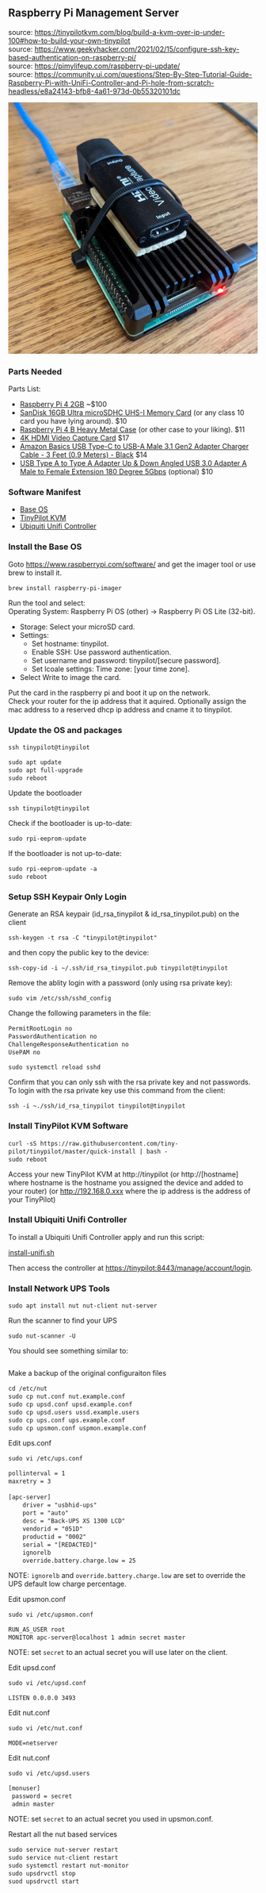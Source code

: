 ## Raspberry Pi Management Server

source: https://tinypilotkvm.com/blog/build-a-kvm-over-ip-under-100#how-to-build-your-own-tinypilot  
source: https://www.geekyhacker.com/2021/02/15/configure-ssh-key-based-authentication-on-raspberry-pi/  
source: https://pimylifeup.com/raspberry-pi-update/  
source: https://community.ui.com/questions/Step-By-Step-Tutorial-Guide-Raspberry-Pi-with-UniFi-Controller-and-Pi-hole-from-scratch-headless/e8a24143-bfb8-4a61-973d-0b55320101dc  

![alt text](tinypilot.jpg "TinyPilot")

### Parts Needed

Parts List:  
* [Raspberry Pi 4 2GB](https://www.ebay.com/sch/i.html?_from=R40&_trksid=p2380057.m570.l1313&_nkw=raspberry+pi+4+2gb&_sacat=0) ~$100
* [SanDisk 16GB Ultra microSDHC UHS-I Memory Card](https://www.amazon.com/Sandisk-Ultra-Micro-UHS-I-Adapter/dp/B073K14CVB) (or any class 10 card you have lying around). $10
* [Raspberry Pi 4 B Heavy Metal Case](https://www.amazon.com/dp/B07TVS5GWV) (or other case to your liking). $11
* [4K HDMI Video Capture Card](https://www.amazon.com/dp/B09FLN63B3) $17
* [Amazon Basics USB Type-C to USB-A Male 3.1 Gen2 Adapter Charger Cable - 3 Feet (0.9 Meters) - Black](https://www.amazon.com/dp/B01GGKYR2O) $14
* [USB Type A to Type A Adapter Up & Down Angled USB 3.0 Adapter A Male to Female Extension 180 Degree 5Gbps](https://www.amazon.com/dp/B08QR95QB8) (optional) $10

### Software Manifest
* [Base OS](#install-the-base-os)
* [TinyPilot KVM](#install-tinypilot-kvm-software)
* [Ubiquiti Unifi Controller](#install-ubiquiti-unifi-controller)

### Install the Base OS

Goto https://www.raspberrypi.com/software/ and get the imager tool or use brew to install it.

```console
brew install raspberry-pi-imager
```

Run the tool and select:  
Operating System: Raspberry Pi OS (other) -> Raspberry Pi OS Lite (32-bit). 
* Storage: Select your microSD card. 
* Settings:  
   * Set hostname: tinypilot. 
   * Enable SSH: Use password authentication. 
   * Set username and password: tinypilot/[secure password]. 
   * Set lcoale settings: Time zone: [your time zone]. 
* Select Write to image the card.  

Put the card in the raspberry pi and boot it up on the network.  
Check your router for the ip address that it aquired.  Optionally assign the mac address to a reserved dhcp ip address and cname it to tinypilot.  

### Update the OS and packages

```console 
ssh tinypilot@tinypilot
```

```console
sudo apt update
sudo apt full-upgrade
sudo reboot
```
Update the bootloader

```console 
ssh tinypilot@tinypilot
```

Check if the bootloader is up-to-date:  
```console
sudo rpi-eeprom-update
```

If the bootloader is not up-to-date:  
```console
sudo rpi-eeprom-update -a
sudo reboot
```

### Setup SSH Keypair Only Login

Generate an RSA keypair (id_rsa_tinypilot & id_rsa_tinypilot.pub) on the client

```console
ssh-keygen -t rsa -C "tinypilot@tinypilot"
```

and then copy the public key to the device:  

```console
ssh-copy-id -i ~/.ssh/id_rsa_tinypilot.pub tinypilot@tinypilot
```

Remove the ablity login with a password (only using rsa private key):  

```console
sudo vim /etc/ssh/sshd_config
```

Change the following parameters in the file:  
```
PermitRootLogin no
PasswordAuthentication no
ChallengeResponseAuthentication no
UsePAM no
```

```console
sudo systemctl reload sshd
```

Confirm that you can only ssh with the rsa private key and not passwords.  To login with the rsa private key use this command from the client:  
```console
ssh -i ~./ssh/id_rsa_tinypilot tinypilot@tinypilot
```

### Install TinyPilot KVM Software
 
```console
curl -sS https://raw.githubusercontent.com/tiny-pilot/tinypilot/master/quick-install | bash -
sudo reboot
```

Access your new TinyPilot KVM at http://tinypilot (or http://[hostname] where hostname is the hostname you assigned the device and added to your router) (or http://192.168.0.xxx where the ip address is the address of your TinyPilot)

### Install Ubiquiti Unifi Controller

To install a Ubiquiti Unifi Controller apply and run this script:

[install-unifi.sh](install-unifi.sh)

Then access the controller at [https://tinypilot:8443/manage/account/login](https://tinypilot:8443/manage/account/login).

### Install Network UPS Tools

```console
sudo apt install nut nut-client nut-server
```

Run the scanner to find your UPS

```console
sudo nut-scanner -U
```

You should see something similar to:

```
```

Make a backup of the original configuraiton files

```console
cd /etc/nut
sudo cp nut.conf nut.example.conf
sudo cp upsd.conf upsd.example.conf
sudo cp upsd.users ussd.example.users
sudo cp ups.conf ups.example.conf
sudo cp upsmon.conf uspmon.example.conf
```

Edit ups.conf

```console
sudo vi /etc/ups.conf
```

```
pollinterval = 1
maxretry = 3

[apc-server]
	driver = "usbhid-ups"
	port = "auto"
	desc = "Back-UPS XS 1300 LCD"
	vendorid = "051D"
	productid = "0002"
	serial = "[REDACTED]"
	ignorelb
	override.battery.charge.low = 25
```
NOTE: ```ignorelb``` and ```override.battery.charge.low``` are set to override the UPS default low charge percentage.

Edit upsmon.conf

```console
sudo vi /etc/upsmon.conf
```

```
RUN_AS_USER root
MONITOR apc-server@localhost 1 admin secret master
```
NOTE: set ```secret``` to an actual secret you will use later on the client.

Edit upsd.conf
```console
sudo vi /etc/upsd.conf
```

```
LISTEN 0.0.0.0 3493
```

Edit nut.conf
```console
sudo vi /etc/nut.conf
```

```
MODE=netserver
```

Edit nut.conf
```console
sudo vi /etc/upsd.users
```

```
[monuser]
 password = secret
 admin master
 ```
NOTE: set ```secret``` to an actual secret you used in upsmon.conf.

Restart all the nut based services

```console
sudo service nut-server restart
sudo service nut-client restart
sudo systemctl restart nut-monitor
sudo upsdrvctl stop
suod upsdrvctl start
```
